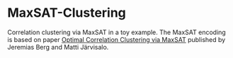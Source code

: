 # MaxSAT-Clustering
Correlation clustering via MaxSAT in a toy example. The MaxSAT encoding is based on paper [Optimal Correlation Clustering via MaxSAT](https://www.cs.helsinki.fi/u/mjarvisa/papers/berg-jarvisalo.icdmw13.pdf) published by Jeremias Berg and Matti Järvisalo.
